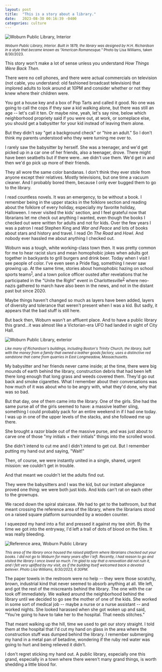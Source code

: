 ```yaml
---
layout: post
title:  "This is a story about a library."
date:   2023-08-30 00:16:39 -0400
categories: culture
---
```


![Woburn Public Library, Interior](https://i.ibb.co/WGhdfPX/woburn-public-library.jpg)

<sub>_Woburn Public Library, Interior. Built in 1879, the library was designed by H.H. Richardson in a style that became known as "American Romanesque."_ Photo by Lisa Williams, taken 8/30/2023.</sub>

This story won't make a lot of sense unless you understand _How Things Were Back Then._

There were no cell phones, and there were actual commercials on television (not cable, you understand: old fashioned broadcast television) that implored adults to look around at 10PM and consider whether or not they knew where their children were. 

You got a house key and a box of Pop Tarts and called it good. No one was going to call the cops if they saw a kid walking alone, but there was still an age -- let's call it ten. Or maybe nine, yeah, let's say nine, below which neighborhood propriety said if you were out, at work, or someplace else, you should get a babysitter for your kid instead of leaving them alone. 

But they didn't say "get a background check" or "hire an adult." So I don't think my parents understood who they were turning me over to.

I rarely saw the babysitter by herself. She was a teenager, and we'd get picked up in a car one of her friends, also a teenager, drove. There might have been seatbelts but if there were...we didn't use them. We'd get in and then we'd go pick up more of their friends. 

They all wore the same color bandanas. I don't think they ever stole from anyone except their relatives. Mostly televisions, but one time a vacuum cleaner. And I probably bored them, because I only ever bugged them to go to the library.  

I read countless novels. It was an emergency, to be without a book. I remember being in the upper stacks in the folklore section and reading about the folklore of every holiday, especially my favorite holiday, Halloween. I never visited the kids' section, and I feel grateful now that librarians let me check out anything I wanted, even though the books I checked out were written for adults and not for kids. Over the few years I was a patron I read Stephen King and _War and Peace_ and lots of books about stars and history and travel. I read _On The Road_ and _Howl_. And nobody ever hassled me about anything I checked out. 

Woburn was a tough, white working-class town then. It was pretty common for me to hear racist slurs and mean homophobic jokes when adults got together in backyards to grill burgers and drink beer. Today when I visit I see people of color. I've even seen a Pride flag, something I never saw growing up. At the same time, stories about homophobic hazing on school sports teams<sup>[1](https://www.nbcboston.com/news/local/7-teens-face-charges-in-hazing-incidents-at-woburn-memorial-high-school/2694401/)</sup>, and a town police officer ousted after revelations that he participated in the "Unite the Right" event in Charlottesville<sup>[2](https://www.huffpost.com/entry/john-donnelly-police-officer-charlottesville-white-supremacist-woburn-massachusetts_n_634856a1e4b08e0e60812d63)</sup> where neo-nazis gathered to march have also been in the news, and not in the distant past but since 2020. 

Maybe things haven't changed so much as layers have been added, layers of diversity and tolerance that weren't present when I was a kid. But sadly, it appears that the bad stuff is still here. 

But back then, Woburn wasn't an affluent place. And to have a public library this grand...it was almost like a Victorian-era UFO had landed in sight of City Hall. 

![Woburn Public Library, exterior](https://freedomsway.org/wp-content/uploads/2021/12/woburn-ma_winn-memorial-library-1.jpeg)

<sub>_Like many of Richardson's buildings, including Boston's Trinity Church, the library, built with the money from a family that owned a leather goods factory, uses a distinctive red sandstone that came from quarries in East Longmeadow, Massachusetts._</sub>

My babysitter and her friends never came inside; at the time, there were big mounds of earth behind the library, construction debris that had been left there long enough that long grass and weeds covered them. They'd go out back and smoke cigarettes. What I remember about their conversations was how much of it was about who to be angry with, what they'd done, why that was so bad. 

But that day, one of them came into the library. One of the girls. She had the same purse all of the girls seemed to have: a massive leather sling, something I could probably pack for an entire weekend in if I had one today. I was up in one of the upper levels of the stacks, and she followed me up there. 

She brought a razor blade out of the massive purse, and was just about to carve one of those "my initials + their initials" things into the scrolled wood. 

She didn't intend to cut me and I didn't intend to get cut. But I remember putting my hand out and saying, "Wait!" 

Then, of course, we were instantly united in a single, shared, urgent mission: we couldn't get in trouble. 

And that meant we couldn't let the adults find out. 

They were the babysitters and I was the kid, but our instant allegiance proved one thing: we were both just kids. And kids can't rat on each other to the grownups. 

We raced down the spiral staircase. We had to get to the bathroom, but that meant crossing the reference area of the library, where the librarians stood on a raised square platform surrounded by a wooden counter. 

I squeezed my hand into a fist and pressed it against my tee shirt. By the time we got into the entryway, I'd left a trail of dots of blood on the tiles. It was really bleeding. 

![Reference area, Woburn Public Library](https://i.ibb.co/ftWk0XJ/woburn-library-reference-area.jpg)

_<sub>This area of the library once housed the raised platform where librarians checked out your books. I did not go to Woburn for many years after I left. Recently, I had reason to go and visited the library I once loved so much. I'm glad to say that a renovation did not ruin it, and I felt very uplifted by my visit, as if the building itself welcomed back a devoted believer. Photo Lisa Williams, 8/30/2023, 6:30PM.</sub>_

The paper towels in the restroom were no help -- they were those scratchy, brown, industrial kind that never seemed to absorb anything at all. We left, and got the rest of the miscreants behind the library. The one with the car took off immediately. We walked around the neighborhood behind the library until we decided to go see the mother of one of the kids. She worked in some sort of medical job -- maybe a nurse or a nurse assistant -- and worked nights. She looked harassed when she got woken up and said, "You're going to have to take her to the hospital. That needs stitches."

That meant walking up the hill, time we used to get our story straight. I told them at the hospital that I'd cut my hand on glass in the area where the construction stuff was dumped behind the library. I remember submerging my hand in a metal pan of betadine, wondering if the ruby red water was going to hurt and being relieved it didn't. 

I don't regret sticking my hand out. A public library, especially one this grand, especially in a town where there weren't many grand things, is worth shedding a little blood for. 





